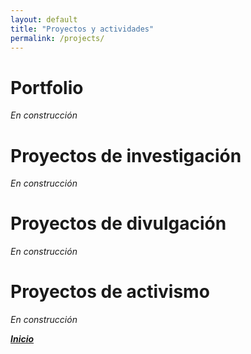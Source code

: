 ```yaml
---
layout: default
title: "Proyectos y actividades"
permalink: /projects/
---
```


# Portfolio
*En construcción*

# Proyectos de investigación
*En construcción*

# Proyectos de divulgación
*En construcción*

# Proyectos de activismo
*En construcción*

***[Inicio](/)***

